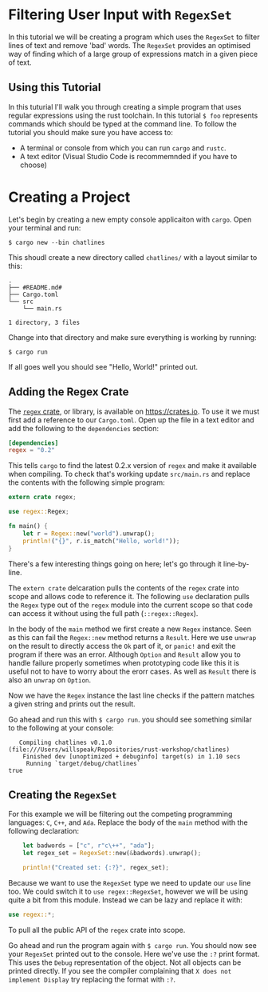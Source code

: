 # Filtering User Input with `RegexSet`

In this tutorial we will be creating a program which uses the
`RegexSet` to filter lines of text and remove 'bad' words. The
`RegexSet` provides an optimised way of finding which of a large group
of expressions match in a given piece of text.

## Using this Tutorial

In this tuturial I'll walk you through creating a simple program that
uses regular expressions using the rust toolchain. In this tutorial `$
foo` represents commands which should be typed at the command line. To
follow the tutorial you should make sure you have access to:

 * A terminal or console from which you can run `cargo` and `rustc`.
 * A text editor (Visual Studio Code is recommemnded if you have to choose)

# Creating a Project

Let's begin by creating a new empty console applicaiton with
`cargo`. Open your terminal and run:

```
$ cargo new --bin chatlines
```

This shoudl create a new directory called `chatlines/` with a layout
similar to this:

```
.
├── #README.md#
├── Cargo.toml
└── src
    └── main.rs

1 directory, 3 files
```

Change into that directory and make sure everything is working by running:

```
$ cargo run
```

If all goes well you should see "Hello, World!" printed out.

## Adding the Regex Crate

The [`regex` crate][regex-crate], or library, is available on
<https://crates.io>. To use it we must first add a reference to our
`Cargo.toml`. Open up the file in a text editor and add the following
to the `dependencies` section:

```toml
[dependencies]
regex = "0.2"
```

This tells `cargo` to find the latest 0.2.x version of `regex` and
make it available when compiling. To check that's working update
`src/main.rs` and replace the contents with the following simple
program:

```rust
extern crate regex;

use regex::Regex;

fn main() {
    let r = Regex::new("world").unwrap();
    println!("{}", r.is_match("Hello, world!"));
}
```

There's a few interesting things going on here; let's go through it
line-by-line.

The `extern crate` delcaration pulls the contents of the `regex` crate
into scope and allows code to reference it. The following `use`
declaration pulls the `Regex` type out of the `regex` module into the
current scope so that code can access it without using the full path
(`::regex::Regex`).

In the body of the `main` method we first create a new `Regex`
instance. Seen as this can fail the `Regex::new` method returns a
`Result`. Here we use `unwrap` on the result to directly access the
`Ok` part of it, or `panic!` and exit the program if there was an
error. Although `Option` and `Result` allow you to handle failure
properly sometimes when prototyping code like this it is useful not to
have to worry about the erorr cases. As well as `Result` there is also
an `unwrap` on `Option`.

Now we have the `Regex` instance the last line checks if the pattern
matches a given string and prints out the result.

Go ahead and run this with `$ cargo run`. you should see something
similar to the following at your console:

```
   Compiling chatlines v0.1.0 (file:///Users/willspeak/Repositories/rust-workshop/chatlines)
    Finished dev [unoptimized + debuginfo] target(s) in 1.10 secs
     Running `target/debug/chatlines`
true
```

## Creating the `RegexSet`

For this example we will be filtering out the competing programming languages: `C`, `C++`, and `Ada`. Replace the body of the `main` method with the following declaration:

```rust
    let badwords = ["c", r"c\++", "ada"];
    let regex_set = RegexSet::new(&badwords).unwrap();

    println!("Created set: {:?}", regex_set);
```

Because we want to use the `RegexSet` type we need to update our `use` line too. We could switch it to `use regex::RegexSet`, however we will be using quite a bit from this module. Instead we can be lazy and replace it with:

```rust
use regex::*;
```

To pull all the public API of the `regex` crate into scope.

Go ahead and run the program again with `$ cargo run`. You should now see your `RegexSet` printed out to the console. Here we've use the `:?` print format. This uses the `Debug` representation of the object. Not all objects can be printed directly. If you see the compiler complaining that `X does not implement Display` try replacing the format with `:?`.

 [regex-crate]: https://crates.io/crates/regex
